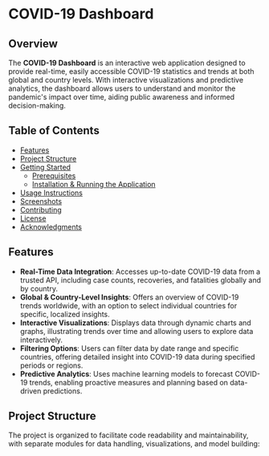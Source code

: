 # COVID-19 Dashboard

## Overview
The **COVID-19 Dashboard** is an interactive web application designed to provide real-time, easily accessible COVID-19 statistics and trends at both global and country levels. With interactive visualizations and predictive analytics, the dashboard allows users to understand and monitor the pandemic's impact over time, aiding public awareness and informed decision-making.

## Table of Contents
- [Features](#features)
- [Project Structure](#project-structure)
- [Getting Started](#getting-started)
  - [Prerequisites](#prerequisites)
  - [Installation & Running the Application](#installation--running-the-application)
- [Usage Instructions](#usage-instructions)
- [Screenshots](#screenshots)
- [Contributing](#contributing)
- [License](#license)
- [Acknowledgments](#acknowledgments)

## Features
- **Real-Time Data Integration**: Accesses up-to-date COVID-19 data from a trusted API, including case counts, recoveries, and fatalities globally and by country.
- **Global & Country-Level Insights**: Offers an overview of COVID-19 trends worldwide, with an option to select individual countries for specific, localized insights.
- **Interactive Visualizations**: Displays data through dynamic charts and graphs, illustrating trends over time and allowing users to explore data interactively.
- **Filtering Options**: Users can filter data by date range and specific countries, offering detailed insight into COVID-19 data during specified periods or regions.
- **Predictive Analytics**: Uses machine learning models to forecast COVID-19 trends, enabling proactive measures and planning based on data-driven predictions.

## Project Structure
The project is organized to facilitate code readability and maintainability, with separate modules for data handling, visualizations, and model building:

